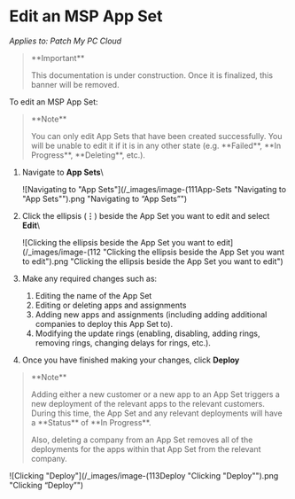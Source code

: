 # Edit an MSP App Set

_Applies to: Patch My PC Cloud_

<blockquote class="wp-block-quote">
<p>**Important**</p>
<p>This documentation is under construction. Once it is finalized, this banner will be removed.</p>
</blockquote>

To edit an MSP App Set:

<blockquote class="wp-block-quote">
<p>**Note**</p>
<p>You can only edit App Sets that have been created successfully. You will be unable to edit it if it is in any other state (e.g. **Failed**, **In Progress**, **Deleting**, etc.).</p>
</blockquote>

1.  Navigate to **App Sets**\


    ![Navigating to "App Sets"](/_images/image-(111App-Sets "Navigating to \"App Sets\"").png "Navigating to “App Sets”")
2.  Click the ellipsis (**⋮**) beside the App Set you want to edit and select **Edit**\


    ![Clicking the ellipsis beside the App Set you want to edit](/_images/image-(112 "Clicking the ellipsis beside the App Set you want to edit").png "Clicking the ellipsis beside the App Set you want to edit")
3. Make any required changes such as:
   1. Editing the name of the App Set
   2. Editing or deleting apps and assignments
   3. Adding new apps and assignments (including adding additional companies to deploy this App Set to).
   4. Modifying the update rings (enabling, disabling, adding rings, removing rings, changing delays for rings, etc.).
4. Once you have finished making your changes, click **Deploy**

<blockquote class="wp-block-quote">
<p>**Note**</p>
<p>Adding either a new customer or a new app to an App Set triggers a new deployment of the relevant apps to the relevant customers. During this time, the App Set and any relevant deployments will have a **Status** of **In Progress**.</p>
<p>Also, deleting a company from an App Set removes all of the deployments for the apps within that App Set from the relevant company.</p>
</blockquote>

![Clicking "Deploy"](/_images/image-(113Deploy "Clicking \"Deploy\"").png "Clicking “Deploy”")